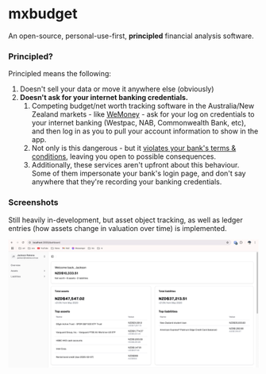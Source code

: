 # mxbudget
An open-source, personal-use-first, **principled** financial analysis software.

### Principled?
Principled means the following:
1. Doesn't sell your data or move it anywhere else (obviously)
2. **Doesn't ask for your internet banking credentials.**
   1. Competing budget/net worth tracking software in the Australia/New Zealand markets - like [WeMoney](https://www.wemoney.com.au/) - ask for your log on credentials to your internet banking (Westpac, NAB, Commonwealth Bank, etc), and then log in as you to pull your account information to show in the app.
   2. Not only is this dangerous - but it [violates your bank's terms & conditions](https://www.consumer.org.nz/articles/poli-payments-how-it-affects-and-breaches-your-banking-security), leaving you open to possible consequences.
   3. Additionally, these services aren't upfront about this behaviour. Some of them impersonate your bank's login page, and don't say anywhere that they're recording your banking credentials.

### Screenshots
Still heavily in-development, but asset object tracking, as well as ledger entries (how assets change in valuation over time) is implemented.

![alt text](image.png)